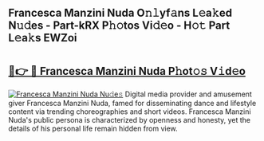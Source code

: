 ## Francesca Manzini Nuda O𝚗𝚕yf𝚊ns L𝚎a𝚔ed N𝚞𝚍es - Part-kRX P𝚑𝚘tos Vi𝚍𝚎o - H𝚘𝚝 Part L𝚎a𝚔s EWZoi

# <h2><a href="http://kf7b1us.oniu.top/?m=Francesca+Manzini+Nuda">🔗👉 🔴 Francesca Manzini Nuda P𝚑ot𝚘𝚜 V𝚒d𝚎o</a></h2>

[![Francesca Manzini Nuda Nu𝚍e𝚜](https://i.imgur.com/0qMVB7G.gif)](http://kf7b1us.oniu.top/?m=Francesca+Manzini+Nuda)
Digital media provider and amusement giver Francesca Manzini Nuda, famed for disseminating dance and lifestyle content via trending choreographies and short videos. Francesca Manzini Nuda's public persona is characterized by openness and honesty, yet the details of his personal life remain hidden from view.  
